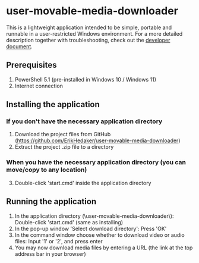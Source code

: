 # user-movable-media-downloader

This is a lightweight application intended to be simple, portable and runnable in a user-restricted Windows environment.
For a more detailed description together with troubleshooting, check out the [developer document](./docs/DEV.md).

## Prerequisites

1. PowerShell 5.1 (pre-installed in Windows 10 / Windows 11)
2. Internet connection

## Installing the application

### If you don't have the necessary application directory
1. Download the project files from GitHub (https://github.com/ErikHedaker/user-movable-media-downloader)
2. Extract the project .zip file to a directory
### When you have the necessary application directory (you can move/copy to any location)
3. Double-click 'start.cmd' inside the application directory

## Running the application

1. In the application directory (\user-movable-media-downloader\\): Double-click 'start.cmd' (same as installing)
2. In the pop-up window 'Select download directory': Press 'OK'
3. In the command window choose whether to download video or audio files: Input '1' or '2', and press enter
4. You may now download media files by entering a URL (the link at the top address bar in your browser)